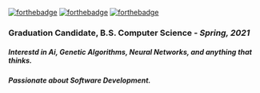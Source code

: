 [![forthebadge](https://forthebadge.com/images/badges/made-with-python.svg)](https://forthebadge.com)
[![forthebadge](https://forthebadge.com/images/badges/makes-people-smile.svg)](https://forthebadge.com)
[![forthebadge](https://forthebadge.com/images/badges/powered-by-black-magic.svg)](https://forthebadge.com)
### Graduation Candidate, B.S. Computer Science - *Spring, 2021*
##### Interestd in Ai, Genetic Algorithms, Neural Networks, and anything that thinks.
##### Passionate about Software Development.
